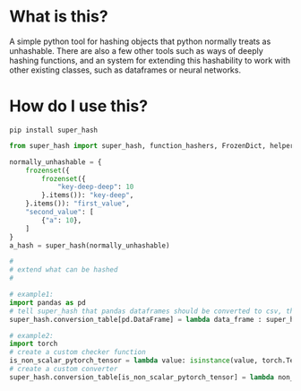 # What is this?

A simple python tool for hashing objects that python normally treats as unhashable. There are also a few other tools such as ways of deeply hashing functions, and an system for extending this hashability to work with other existing classes, such as dataframes or neural networks.

# How do I use this?

`pip install super_hash`


```python
from super_hash import super_hash, function_hashers, FrozenDict, helpers

normally_unhashable = {
    frozenset({
        frozenset({
            "key-deep-deep": 10
        }.items()): "key-deep",
    }.items()): "first_value",
    "second_value": [
        {"a": 10},
    ]
}
a_hash = super_hash(normally_unhashable)

# 
# extend what can be hashed
# 

# example1:
import pandas as pd
# tell super_hash that pandas dataframes should be converted to csv, then hashed
super_hash.conversion_table[pd.DataFrame] = lambda data_frame : super_hash(data_frame.to_csv())

# example2:
import torch
# create a custom checker function
is_non_scalar_pytorch_tensor = lambda value: isinstance(value, torch.Tensor) and len(value.shape) > 0
# create a custom converter
super_hash.conversion_table[is_non_scalar_pytorch_tensor] = lambda non_scalar_tensor: super_hash(non_scalar_tensor.tolist())

```